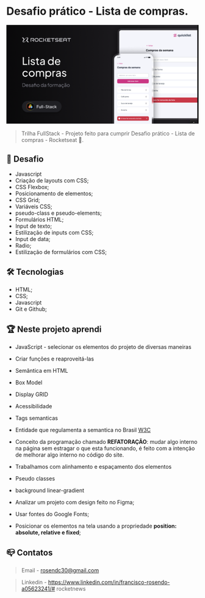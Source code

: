 # Desafio prático - Lista de compras.

![preview](.github/preview.png)

> Trilha FullStack - Projeto feito para cumprir Desafio prático - Lista de compras - Rocketseat :rocket:.

## :dart: Desafio

- Javascript
- Criação de layouts com CSS;
- CSS Flexbox;
- Posicionamento de elementos;
- CSS Grid;
- Variáveis CSS;
- pseudo-class e pseudo-elements;
- Formulários HTML;
- Input de texto;
- Estilização de inputs com CSS;
- Input de data;
- Radio;
- Estilização de formulários com CSS;

## :hammer_and_wrench: Tecnologias

- HTML;
- CSS;
- Javascript
- Git e Github;


## :trophy: Neste projeto aprendi

- JavaScript - selecionar os elementos do projeto de diversas maneiras 
- Criar funções e reaproveitá-las

- Semântica em HTML
- Box Model
- Display GRID
- Acessibilidade
- Tags semanticas

- Entidade que regulamenta a semantica no Brasil [W3C](https://www.w3c.br/Padroes/WebSemantica)
- Conceito da programação chamado <b>REFATORAÇÃO</b>: mudar algo interno na página sem estragar o que esta funcionando, é feito com a intenção de melhorar algo interno no código do site.

- Trabalhamos com alinhamento e espaçamento dos elementos

- Pseudo classes

- background linear-gradient
- Analizar um projeto com design feito no Figma;
- Usar fontes do Google Fonts;
- Posicionar os elementos na tela usando a propriedade
 <strong>position: absolute, relative e fixed</strong>;


## :mailbox_closed: Contatos

> Email - rosendc30@gmail.com

> Linkedin - https://www.linkedin.com/in/francisco-rosendo-a05623241/# rocketnews
